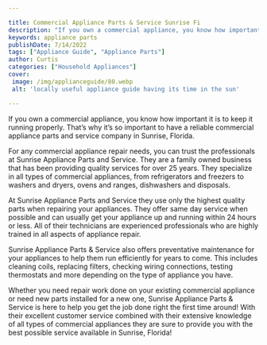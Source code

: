 ```yaml
---

title: Commercial Appliance Parts & Service Sunrise Fi
description: "If you own a commercial appliance, you know how important it is to keep it running properly. That’s why it’s so important to have ...see more detail"
keywords: appliance parts
publishDate: 7/14/2022
tags: ["Appliance Guide", "Appliance Parts"]
author: Curtis
categories: ["Household Appliances"]
cover: 
 image: /img/applianceguide/80.webp
 alt: 'locally useful appliance guide having its time in the sun'

---
```


If you own a commercial appliance, you know how important it is to keep it running properly. That’s why it’s so important to have a reliable commercial appliance parts and service company in Sunrise, Florida. 

For any commercial appliance repair needs, you can trust the professionals at Sunrise Appliance Parts and Service. They are a family owned business that has been providing quality services for over 25 years. They specialize in all types of commercial appliances, from refrigerators and freezers to washers and dryers, ovens and ranges, dishwashers and disposals. 

At Sunrise Appliance Parts and Service they use only the highest quality parts when repairing your appliances. They offer same day service when possible and can usually get your appliance up and running within 24 hours or less. All of their technicians are experienced professionals who are highly trained in all aspects of appliance repair. 

Sunrise Appliance Parts & Service also offers preventative maintenance for your appliances to help them run efficiently for years to come. This includes cleaning coils, replacing filters, checking wiring connections, testing thermostats and more depending on the type of appliance you have. 

Whether you need repair work done on your existing commercial appliance or need new parts installed for a new one, Sunrise Appliance Parts & Service is here to help you get the job done right the first time around! With their excellent customer service combined with their extensive knowledge of all types of commercial appliances they are sure to provide you with the best possible service available in Sunrise, Florida!
